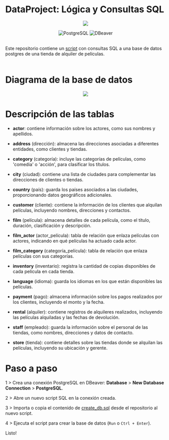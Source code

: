 # DataProject: Lógica y Consultas SQL

<p align="center">
    <img src="https://github.com/mck21/SqlFilmRentalStore/blob/main/img/header.png" />    
</p>

<div align="center">
    <img src="https://img.shields.io/badge/postgresql-%23336791.svg?style=for-the-badge&logo=postgresql&logoColor=white" alt="PostgreSQL">
    <img src="https://img.shields.io/badge/dbeaver-%23D35400.svg?style=for-the-badge&logo=dbeaver&logoColor=white" alt="DBeaver">
</div>

<br>

Este repositorio contiene un [script](https://github.com/mck21/SqlFilmRentalStore/blob/main/query/queryES.sql) con consultas SQL a una base de datos postgres de una tienda de alquiler de películas.<br><br>

# Diagrama de la base de datos

<div align="center">
    <img src="https://github.com/mck21/SqlFilmRentalStore/blob/main/img/dbDiagram.png">
</div>

# Descripción de las tablas

- **actor**: contiene información sobre los actores, como sus nombres y apellidos.

- **address** (dirección): almacena las direcciones asociadas a diferentes entidades, como clientes y tiendas.

- **category** (categoría): incluye las categorías de películas, como 'comedia' o 'acción', para clasificar los títulos.

- **city** (ciudad): contiene una lista de ciudades para complementar las direcciones de clientes o tiendas.

- **country** (país): guarda los países asociados a las ciudades, proporcionando datos geográficos adicionales.

- **customer** (cliente): contiene la información de los clientes que alquilan películas, incluyendo nombres, direcciones y contactos.

- **film** (película): almacena detalles de cada película, como el título, duración, clasificación y descripción.

- **film_actor** (actor_película): tabla de relación que enlaza películas con actores, indicando en qué películas ha actuado cada actor.

- **film_category** (categoría_película): tabla de relación que enlaza películas con sus categorías.

- **inventory** (inventario): registra la cantidad de copias disponibles de cada película en cada tienda.

- **language** (idioma): guarda los idiomas en los que están disponibles las películas.

- **payment** (pago): almacena información sobre los pagos realizados por los clientes, incluyendo el monto y la fecha.

- **rental** (alquiler): contiene registros de alquileres realizados, incluyendo las películas alquiladas y las fechas de devolución.

- **staff** (empleado): guarda la información sobre el personal de las tiendas, como nombres, direcciones y datos de contacto.

- **store** (tienda): contiene detalles sobre las tiendas donde se alquilan las películas, incluyendo su ubicación y gerente.


# Paso a paso

1 > Crea una conexión PostgreSQL en DBeaver: **Database** > **New Database Connection** > **PostgreSQL**.

2 > Abre un nuevo script SQL en la conexión creada.

3 > Importa o copia el contenido de [create_db.sql](https://github.com/mck21/SqlFilmRentalStore/blob/main/schema/create_db.sql) desde el repositorio al nuevo script.

4 > Ejecuta el script para crear la base de datos (`Run` o `Ctrl + Enter`).

Listo!


